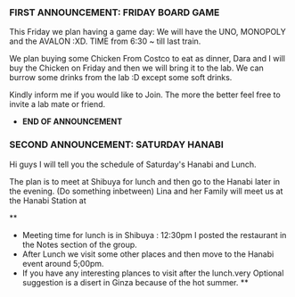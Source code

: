 ### FIRST ANNOUNCEMENT: FRIDAY BOARD GAME 


This Friday we plan having a game day: We will have the UNO, MONOPOLY and the AVALON :XD. TIME from 6:30 ~ till last train.

We plan buying some Chicken From Costco to eat as dinner, Dara and I will buy the Chicken on Friday and then we will bring it to the lab. We can burrow some drinks from the lab :D except some soft drinks. 

Kindly inform me if you would like to Join. The more the better feel free to invite a lab mate or friend. 
* **END OF ANNOUNCEMENT**



### SECOND ANNOUNCEMENT: SATURDAY HANABI
Hi guys I will tell you the schedule of Saturday's Hanabi and Lunch. 

The plan is to meet at Shibuya for lunch and then go to the Hanabi later in the evening. (Do something inbetween)
Lina and her Family will meet us at the Hanabi Station at 

**
* Meeting time for lunch is in Shibuya : 12:30pm I posted the restaurant in the Notes section of the group.
* After Lunch we visit some other places and then move to the Hanabi event around 5;00pm. 
* If you have any interesting plances to visit after the lunch.very Optional suggestion is a disert in Ginza because of the hot summer. 
**
